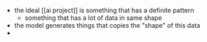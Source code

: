 - the ideal [[ai project]] is something that has a definite pattern
	- something that has a lot of data in same shape
- the model generates things that copies the "shape" of this data
-